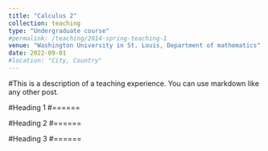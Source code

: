 ```yaml
---
title: "Calculus 2"
collection: teaching
type: "Undergraduate course"
#permalink: /teaching/2014-spring-teaching-1
venue: "Washington University in St. Louis, Department of mathematics"
date: 2022-09-01
#location: "City, Country"
---
```


#This is a description of a teaching experience. You can use markdown like any other post.

#Heading 1
#======

#Heading 2
#======

#Heading 3
#======
